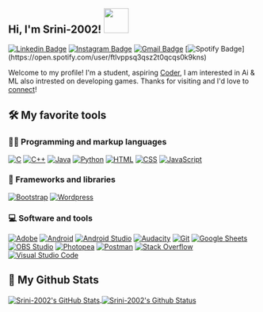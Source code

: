<h2> Hi, I'm Srini-2002! <img src="https://i.giphy.com/media/vKhKsyEFVK4IuEKzWY/giphy.webp" width="50"></h2>

[![Linkedin Badge](https://img.shields.io/badge/-Srinivash-blue?style=flat&logo=Linkedin&logoColor=white&link=https://www.linkedin.com/in/srinivash-g-s-023564214/)](https://www.linkedin.com/in/srinivash-g-s-023564214/)
[![Instagram Badge](https://img.shields.io/badge/-@srini.___-purple?style=flat&logo=instagram&logoColor=white&link=https://www.instagram.com/srini.___/)](https://www.instagram.com/srini.___/)
[![Gmail Badge](https://img.shields.io/badge/-Srinivash_G-c14438?style=flat&logo=Gmail&logoColor=white&link=mailto:srinivashganesan@gmail.com)](mailto:srinivashganesan@gmail.com)
[![Spotify Badge](https://img.shields.io/badge/-@Srinivash-1ED760?style=flat-square&amp;labelColor=fff&amp;logo=Spotify&amp;link=[https://open.spotify.com/user/ftlvppsq3qsz2t0qcqs0k9kns](https://open.spotify.com/user/ftlvppsq3qsz2t0qcqs0k9kns))](https://open.spotify.com/user/ftlvppsq3qsz2t0qcqs0k9kns)

Welcome to my profile! I'm a student, aspiring [Coder](https://github.com/Srini-2002), I am interested in Ai & ML also intrested on developing games. Thanks for visiting and I'd love to [connect](https://www.linkedin.com/in/srinivash-g-s-023564214/)!


<h2> 🛠️ My favorite tools </h2>

### 👨‍💻 Programming and markup languages

<p>
    <a href="#"><img alt="C" src="https://custom-icon-badges.herokuapp.com/badge/C-03599C.svg?logo=c-in-hexagon&logoColor=white"></a>
    <a href="#"><img alt="C++" src="https://custom-icon-badges.herokuapp.com/badge/C++-9C033A.svg?logo=cpp2&logoColor=white"></a>
    <a href="#"><img alt="Java" src="https://custom-icon-badges.herokuapp.com/badge/Java-007396.svg?logo=java&logoColor=white"></a>
    <a href="#"><img alt="Python" src="https://img.shields.io/badge/Python-14354C.svg?logo=python&logoColor=white"></a>
    <a href="#"><img alt="HTML" src="https://img.shields.io/badge/HTML-E34F26.svg?logo=html5&logoColor=white"></a>
    <a href="#"><img alt="CSS" src="https://img.shields.io/badge/CSS-1572B6.svg?logo=css3&logoColor=white"></a>
    <a href="#"><img alt="JavaScript" src="https://img.shields.io/badge/JavaScript-F7DF1E.svg?logo=javascript&logoColor=black"></a>
</p>

### 🧰 Frameworks and libraries

<p>
    <a href="#"><img alt="Bootstrap" src="https://img.shields.io/badge/Bootstrap-7952B3.svg?logo=bootstrap&logoColor=white"></a>
    <a href="#"><img alt="Wordpress" src="https://img.shields.io/badge/Wordpress-21759B?logo=wordpress&logoColor=white"></a>
</p>

### 💻 Software and tools

<p>
    <a href="#"><img alt="Adobe" src="https://img.shields.io/badge/Adobe-FF0000.svg?logo=adobe&logoColor=white"></a>
    <a href="#"><img alt="Android" src="https://img.shields.io/badge/Android-3DDC84?logo=android&logoColor=white"></a>
    <a href="#"><img alt="Android Studio" src="https://img.shields.io/badge/Android%20Studio-008678.svg?logo=android-studio&logoColor=white"></a>
    <a href="#"><img alt="Audacity" src="https://img.shields.io/badge/-Audacity-0000CC?logo=audacity&logoColor=white"></a>
    <a href="#"><img alt="Git" src="https://img.shields.io/badge/Git-F05033.svg?logo=git&logoColor=white"></a>
    <a href="#"><img alt="Google Sheets" src="https://img.shields.io/badge/Google%20Sheets-34A853.svg?logo=google%20sheets&logoColor=white"></a>
    <a href="#"><img alt="OBS Studio" src="https://img.shields.io/badge/-OBS%20Studio-302E31?logo=obs-studio&logoColor=white"></a>
    <a href="#"><img alt="Photopea" src="https://img.shields.io/badge/Photopea-18A497?logo=photopea&logoColor=white"></a>
    <a href="#"><img alt="Postman" src="https://img.shields.io/badge/Postman-FF6C37?logo=postman&logoColor=white"></a>
    <a href="#"><img alt="Stack Overflow" src="https://img.shields.io/badge/-Stack%20Overflow-FE7A16?logo=stack-overflow&logoColor=white"></a>
    <a href="#"><img alt="Visual Studio Code" src="https://img.shields.io/badge/Visual%20Studio%20Code-0078d7.svg?logo=visual-studio-code&logoColor=white"></a>
</p>

<h2> 💪 My Github Stats </h2>

<a href="https://github.com/Srini-2002">
  <img align="center" src="https://github-readme-stats.vercel.app/api?username=Srini 2002&show_icons=true&line_height=27&count_private=true&title_color=ffffff&text_color=c9cacc&icon_color=2bbc8a&bg_color=1d1f21" alt="Srini-2002's GitHub Stats" />
</a>
<a href="https://github.com/Srini-2002">
  <img align="center" src="https://github-readme-stats.vercel.app/api/top-langs/?username=Srini 2002&title_color=ffffff&text_color=c9cacc&icon_color=2bbc8a&bg_color=1d1f21&langs_count=3&hide=html,css,hack,php" alt="Srini-2002's Github Status"/>
</a>
